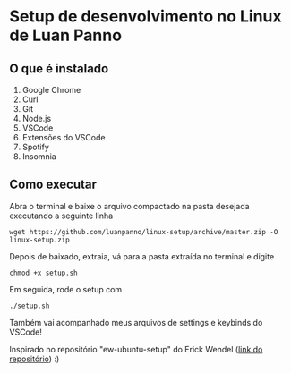 # Setup de desenvolvimento no Linux de Luan Panno

## O que é instalado
1. Google Chrome
2. Curl
3. Git
4. Node.js
5. VSCode
6. Extensões do VSCode
7. Spotify
8. Insomnia

## Como executar
Abra o terminal e baixe o arquivo compactado na pasta desejada executando a seguinte linha

    wget https://github.com/luanpanno/linux-setup/archive/master.zip -O linux-setup.zip

Depois de baixado, extraia, vá para a pasta extraída no terminal e digite

    chmod +x setup.sh

Em seguida, rode o setup com

    ./setup.sh
    
Também vai acompanhado meus arquivos de settings e keybinds do VSCode!

Inspirado no repositório "ew-ubuntu-setup" do Erick Wendel ([link do repositório](https://github.com/ErickWendel/ew-ubuntu-setup)) :)
